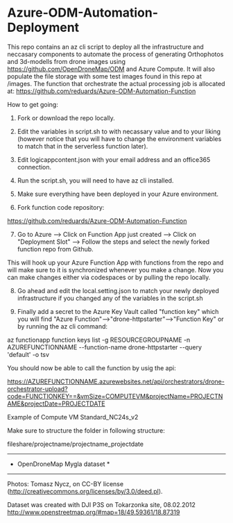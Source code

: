 # Azure-ODM-Automation-Deployment

This repo contains an az cli script to deploy all the infrastructure and neccasary components to automate the process of generating Orthophotos and 3d-modells from drone images using https://github.com/OpenDroneMap/ODM and Azure Compute. It will also populate the file storage with some test images found in this repo at /images. The function that orchestrate the actual processing job is allocated at:
https://github.com/reduards/Azure-ODM-Automation-Function

How to get going:

1. Fork or download the repo locally.

2. Edit the variables in script.sh to with necassary value and to your liking (however notice that you will have to change the environment variables to match that in the serverless function later).

3. Edit logicappcontent.json with your email address and an office365 connection.

4. Run the script.sh, you will need to have az cli installed.

5. Make sure everything have been deployed in your Azure environment.

6. Fork function code repository:

https://github.com/reduards/Azure-ODM-Automation-Function

7. Go to Azure --> Click on Function App just created --> Click on "Deployment Slot" --> Follow the steps and select the newly forked function repo from Github.

This will hook up your Azure Function App with functions from the repo and will make sure to it is synchronized whenever you make a change. Now you can make changes either via codespaces or by pulling the repo locally.

8. Go ahead and edit the local.setting.json to match your newly deployed infrastructure if you changed any of the variables in the script.sh

9. Finally add a secret to the Azure Key Vault called "function key" which you will find "Azure Function"-->"drone-httpstarter"-->"Function Key" or by running the az cli command:

az functionapp function keys list -g RESOURCEGROUPNAME -n AZUREFUNCTIONNAME --function-name drone-httpstarter --query 'default' -o tsv

You should now be able to call the function by usig the api:

https://AZUREFUNCTIONNAME.azurewebsites.net/api/orchestrators/drone-orchestrator-upload?code=FUNCTIONKEY==&vmSize=COMPUTEVM&projectName=PROJECTNAME&projectDate=PROJECTDATE

Example of Compute VM Standard_NC24s_v2

Make sure to structure the folder in following structure:

fileshare/projectname/projectname_projectdate

---

* OpenDroneMap Mygla dataset *

---

Photos: Tomasz Nycz, on CC-BY license (http://creativecommons.org/licenses/by/3.0/deed.pl).

Dataset was created with DJI P3S on Tokarzonka site, 08.02.2012 
http://www.openstreetmap.org/#map=18/49.59361/18.87319


